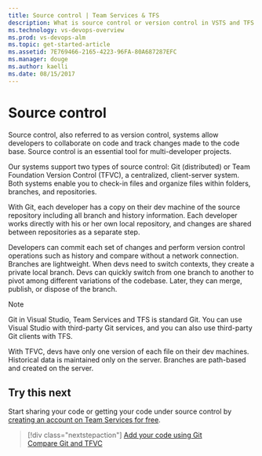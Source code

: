 ```yaml
---
title: Source control | Team Services & TFS
description: What is source control or version control in VSTS and TFS 
ms.technology: vs-devops-overview 
ms.prod: vs-devops-alm
ms.topic: get-started-article  
ms.assetid: 7E769466-2165-4223-96FA-80A687287EFC
ms.manager: douge
ms.author: kaelli
ms.date: 08/15/2017
---
```


# Source control 

Source control, also referred to as version control, systems allow developers to collaborate on code and track changes made to the code base. Source control is an essential tool for multi-developer projects.  

Our systems support two types of source control: Git (distributed) or Team Foundation Version Control (TFVC), a centralized, client-server system. Both systems enable you to check-in files and organize files within folders, branches, and repositories. 

With Git, each developer has a copy on their dev machine of the source repository including all branch and history information. Each developer works directly with his or her own local repository, and changes are shared between repositories as a separate step.

Developers can commit each set of changes and perform version control operations such as history and compare without a network connection. Branches are lightweight. When devs need to switch contexts, they create a private local branch. Devs can quickly switch from one branch to another to pivot among different variations of the codebase. Later, they can merge, publish, or dispose of the branch.

>[!NOTE]
>Git in Visual Studio, Team Services and TFS is standard Git. You can use Visual Studio with third-party Git services, and you can also use third-party Git clients with TFS.

With TFVC, devs have only one version of each file on their dev machines. Historical data is maintained only on the server. Branches are path-based and created on the server. 

 
## Try this next  

Start sharing your code or getting your code under source control by [creating an account on Team Services for free](../accounts/sign-up-for-visual-studio-team-services.md).  

> [!div class="nextstepaction"]
> [Add your code using Git](/vsts/git/gitquickstart?toc=/vsts/user-guide/toc.json&bc=/vsts/breadcrumb/toc.json)  
> [Compare Git and TFVC](/vsts/tfvc/comparison-git-tfvc?toc=/vsts/user-guide/toc.json&bc=/vsts/breadcrumb/toc.json )  